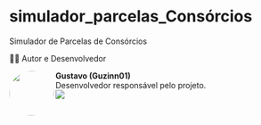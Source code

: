 # simulador_parcelas_Consórcios
Simulador de Parcelas de Consórcios

👨‍💻 Autor e Desenvolvedor
<p>
<img align="left" src="https://avatars.githubusercontent.com/u/101883398?v=4" width="80" height="80" style="border-radius:50%;">
<strong>Gustavo (Guzinn01)</strong><br>
Desenvolvedor responsável pelo projeto.<br>
<a href="https://github.com/Guzinn01">
<img src="https://img.shields.io/badge/GitHub-100000?style=for-the-badge&logo=github&logoColor=white" />
</a>
</p>
<br><br><br>
